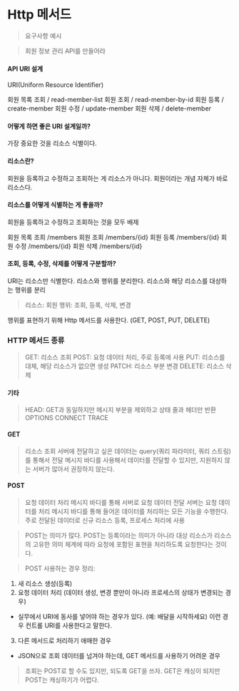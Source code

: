 # Http 메서드

> 요구사항 예시

> 회원 정보 관리 API를 만들어라

#### API URI 설계

URI(Uniform Resource Identifier)

회원 목록 조회 / read-member-list
회원 조회 / read-member-by-id
회원 등록 / create-member
회원 수정 / update-member
회원 삭제 / delete-member

#### 어떻게 하면 좋은 URI 설계일까?

가장 중요한 것을 리소스 식별이다.

#### 리소스란?

회원을 등록하고 수정하고 조회하는 게 리소스가 아니다.
회원이라는 개념 자체가 바로 리소스다.

#### 리소스를 어떻게 식별하는 게 좋을까?

회원을 등록하고 수정하고 조회하는 것을 모두 배제

회원 목록 조희 /members
회원 조회 /members/{id}
회원 등록 /members/{id}
회원 수정 /members/{id}
회원 삭제 /members/{id}

#### 조회, 등록, 수정, 삭제를 어떻게 구분할까?

URI는 리소스만 식별한다.
리소스와 행위를 분리한다.
리소스와 해당 리소스를 대상하는 행위를 분리

> 리소스: 회원
> 행위: 조회, 등록, 삭제, 변경

행위를 표현하기 위해 Http 메서드를 사용한다.
(GET, POST, PUT, DELETE)

### HTTP 메서드 종류

> GET: 리소스 조회
> POST: 요청 데이터 처리, 주로 등록에 사용
> PUT: 리소스를 대체, 해당 리소스가 없으면 생성
> PATCH: 리소스 부분 변경
> DELETE: 리소스 삭제

#### 기타

> HEAD: GET과 동일하지만 메시지 부분을 제외하고 상태 줄과 헤더만 반환
> OPTIONS
> CONNECT
> TRACE

#### GET

> 리소스 조회
> 서버에 전달하고 싶은 데이터는 query(쿼리 파라미터, 쿼리 스트링)를 통해서 전달
> 메시지 바디를 사용해서 데이터를 전달할 수 있지만, 지원하지 않는 서버가 많아서 권장하지 않는다.

#### POST

> 요청 데이터 처리
> 메시지 바디를 통해 서버로 요청 데이터 전달
> 서버는 요청 데이터를 처리
> 메시지 바디를 통해 들어온 데이터를 처리하는 모든 기능을 수행한다.
> 주로 전달된 데이터로 신규 리소스 등록, 프로세스 처리에 사용

> POST는 의미가 많다.
> POST는 등록이라는 의미가 아니라 대상 리소스가 리소스의 고유한 의미 체계에 따라 요청에 포함된 표현을 처리하도록 요청한다는 것이다.

> POST 사용하는 경우 정리:

1. 새 리소스 생성(등록)
2. 요청 데이터 처리 (데이터 생성, 변경 뿐만이 아니라 프로세스의 상태가 변경되는 경우)

- 실무에서 URI에 동사를 넣어야 하는 경우가 있다. (예: 배달을 시작하세요) 이런 경우 컨트롤 URI를 사용한다고 말한다.

3. 다른 메서드로 처리하기 애매한 경우

- JSON으로 조회 데이터를 넘겨야 하는데, GET 메서드를 사용하기 어려운 경우

> 조회는 POST로 할 수도 있지만, 되도록 GET을 쓰자. GET은 캐싱이 되지만 POST는 캐싱하기가 어렵다.
